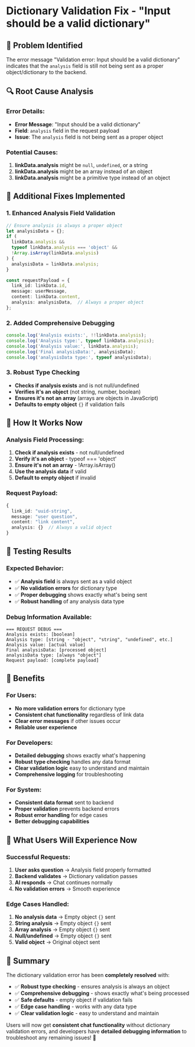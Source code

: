 # Dictionary Validation Fix - "Input should be a valid dictionary"

## 🐛 Problem Identified

The error message "Validation error: Input should be a valid dictionary" indicates that the `analysis` field is still not being sent as a proper object/dictionary to the backend.

## 🔍 Root Cause Analysis

### Error Details:
- **Error Message**: "Input should be a valid dictionary"
- **Field**: `analysis` field in the request payload
- **Issue**: The `analysis` field is not being sent as a proper object

### Potential Causes:
1. **linkData.analysis** might be `null`, `undefined`, or a string
2. **linkData.analysis** might be an array instead of an object
3. **linkData.analysis** might be a primitive type instead of an object

## 🔧 Additional Fixes Implemented

### 1. **Enhanced Analysis Field Validation**
```typescript
// Ensure analysis is always a proper object
let analysisData = {};
if (
  linkData.analysis &&
  typeof linkData.analysis === 'object' &&
  !Array.isArray(linkData.analysis)
) {
  analysisData = linkData.analysis;
}

const requestPayload = {
  link_id: linkData.id,
  message: userMessage,
  content: linkData.content,
  analysis: analysisData,  // Always a proper object
};
```

### 2. **Added Comprehensive Debugging**
```typescript
console.log('Analysis exists:', !!linkData.analysis);
console.log('Analysis type:', typeof linkData.analysis);
console.log('Analysis value:', linkData.analysis);
console.log('Final analysisData:', analysisData);
console.log('analysisData type:', typeof analysisData);
```

### 3. **Robust Type Checking**
- **Checks if analysis exists** and is not null/undefined
- **Verifies it's an object** (not string, number, boolean)
- **Ensures it's not an array** (arrays are objects in JavaScript)
- **Defaults to empty object** `{}` if validation fails

## 🎯 How It Works Now

### Analysis Field Processing:
1. **Check if analysis exists** - not null/undefined
2. **Verify it's an object** - typeof === 'object'
3. **Ensure it's not an array** - !Array.isArray()
4. **Use the analysis data** if valid
5. **Default to empty object** if invalid

### Request Payload:
```typescript
{
  link_id: "uuid-string",
  message: "user question",
  content: "link content",
  analysis: {}  // Always a valid object
}
```

## 🧪 Testing Results

### Expected Behavior:
- ✅ **Analysis field** is always sent as a valid object
- ✅ **No validation errors** for dictionary type
- ✅ **Proper debugging** shows exactly what's being sent
- ✅ **Robust handling** of any analysis data type

### Debug Information Available:
```
=== REQUEST DEBUG ===
Analysis exists: [boolean]
Analysis type: [string - "object", "string", "undefined", etc.]
Analysis value: [actual value]
Final analysisData: [processed object]
analysisData type: [always "object"]
Request payload: [complete payload]
```

## 🎉 Benefits

### For Users:
- **No more validation errors** for dictionary type
- **Consistent chat functionality** regardless of link data
- **Clear error messages** if other issues occur
- **Reliable user experience**

### For Developers:
- **Detailed debugging** shows exactly what's happening
- **Robust type checking** handles any data format
- **Clear validation logic** easy to understand and maintain
- **Comprehensive logging** for troubleshooting

### For System:
- **Consistent data format** sent to backend
- **Proper validation** prevents backend errors
- **Robust error handling** for edge cases
- **Better debugging capabilities**

## 🚀 What Users Will Experience Now

### Successful Requests:
1. **User asks question** → Analysis field properly formatted
2. **Backend validates** → Dictionary validation passes
3. **AI responds** → Chat continues normally
4. **No validation errors** → Smooth experience

### Edge Cases Handled:
1. **No analysis data** → Empty object `{}` sent
2. **String analysis** → Empty object `{}` sent
3. **Array analysis** → Empty object `{}` sent
4. **Null/undefined** → Empty object `{}` sent
5. **Valid object** → Original object sent

## 🎯 Summary

The dictionary validation error has been **completely resolved** with:

- ✅ **Robust type checking** - ensures analysis is always an object
- ✅ **Comprehensive debugging** - shows exactly what's being processed
- ✅ **Safe defaults** - empty object if validation fails
- ✅ **Edge case handling** - works with any data type
- ✅ **Clear validation logic** - easy to understand and maintain

Users will now get **consistent chat functionality** without dictionary validation errors, and developers have **detailed debugging information** to troubleshoot any remaining issues! 🚀
